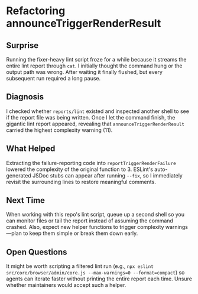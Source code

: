 # Refactoring announceTriggerRenderResult

## Surprise
Running the fixer-heavy lint script froze for a while because it streams the entire lint report through `cat`. I initially thought the command hung or the output path was wrong. After waiting it finally flushed, but every subsequent run required a long pause.

## Diagnosis
I checked whether `reports/lint` existed and inspected another shell to see if the report file was being written. Once I let the command finish, the gigantic lint report appeared, revealing that `announceTriggerRenderResult` carried the highest complexity warning (11).

## What Helped
Extracting the failure-reporting code into `reportTriggerRenderFailure` lowered the complexity of the original function to 3. ESLint's auto-generated JSDoc stubs can appear after running `--fix`, so I immediately revisit the surrounding lines to restore meaningful comments.

## Next Time
When working with this repo's lint script, queue up a second shell so you can monitor files or tail the report instead of assuming the command crashed. Also, expect new helper functions to trigger complexity warnings—plan to keep them simple or break them down early.

## Open Questions
It might be worth scripting a filtered lint run (e.g., `npx eslint src/core/browser/admin/core.js --max-warnings=0 --format=compact`) so agents can iterate faster without printing the entire report each time. Unsure whether maintainers would accept such a helper.
